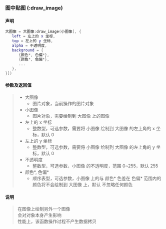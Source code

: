 ### 图中贴图 \(**:draw\_image**\)


#### 声明
```lua
大图像 = 大图像:draw_image(小图像[, {
   left = 左上的 x 坐标,
   top = 左上的 y 坐标,
   alpha = 不透明度,
   background = {
      {颜色*, 色偏*},
      {颜色*, 色偏*},
      ...
   },
}])
```


#### 参数及返回值
> - 大图像
>   - 图片对象，当前操作的图片对象
> - 小图像
>   - 图片对象，需要绘制到 大图像 上的图像
> - 左上的 x 坐标
>   - 整数型，可选参数，需要将 小图像 绘制到 大图像 的左上角的 x 坐标，默认 0
> - 左上的 y 坐标
>   - 整数型，可选参数，需要将 小图像 绘制到 大图像 的左上角的 y 坐标，默认 0
> - 不透明度
>   - 整数型，可选参数，小图像 的不透明度，范围 0~255，默认 255
> - 颜色\*, 色偏\*
>   - 顺序表型，可选参数，小图像 上的与 颜色\* 色差在 色偏\* 范围内的颜色将不会绘制到 大图像 上，默认 不忽略任何颜色


#### 说明
> 在图像上绘制另外一个图像  
> 会对对象本身产生影响  
> 性能上，该函数操作过程不产生数据拷贝  

